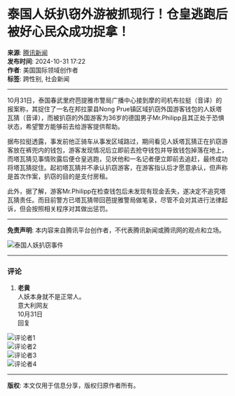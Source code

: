 # 泰国人妖扒窃外游被抓现行！仓皇逃跑后被好心民众成功捉拿！

**来源**: [腾讯新闻](https://news.qq.com/omn/author/8QMf3Xhf5YU%3D)  
**发布时间**: 2024-10-31 17:22  
**作者**: 美国国际领域创作者  
**标签**: 跨性别, 社会新闻

---

10月31日，泰国春武里府芭提雅市警局广播中心接到摩的司机布拉挺（音译）的报案称，其捉住了一名在邦拉蒙县Nong Prue镇区域扒窃外国游客钱包的人妖塔瓦猜（音译），而被扒窃的外国游客为36岁的德国男子Mr.Philipp且其正处于恐惧状态，希望警方能够前去给游客提供帮助。

据布拉挺透露，事发前他正骑车从事发区域路过，期间看见人妖塔瓦猜正在扒窃游客放在裤兜内的钱包，游客发现情况后立即前去抢夺钱包并导致钱包掉落在地上，而塔瓦猜见事情败露后便仓皇逃跑，见状他和一名记者便立即前去追赶，最终成功将塔瓦猜捉住。起初塔瓦猜并不承认扒窃游客，在游客指认后才愿意承认，但声称是首次作案，扒窃的目的是支付房租。

此外，据了解，游客Mr.Philipp在检查钱包后未发现有现金丢失，遂决定不追究塔瓦猜责任。而目前警方已塔瓦猜带回芭提雅警局做笔录，尽管不会对其进行法律起诉，但会按照相关程序对其做出惩罚。

---

**免责声明**: 本内容来自腾讯平台创作者，不代表腾讯新闻或腾讯网的观点和立场。

![泰国人妖扒窃事件](https://inews.gtimg.com/newsapp_bt/0/1012205723968_6694/0)

---

### 评论
1. **老黄**  
   人妖本身就不是正常人。  
   意大利网友  
   10月31日  
   回复

![评论者1](https://inews.gtimg.com/newsapp_ls/0/12597139796/0)  
![评论者2](https://inews.gtimg.com/newsapp_bt/0/0624182404776_2508/0)  
![评论者3](https://inews.gtimg.com/newsapp_bt/0/0620195211979_1438/0)  
![评论者4](https://inews.gtimg.com/newsapp_bt/0/0331175301626_8958/0)

---

**版权**: 本文仅用于信息分享，版权归原作者所有。